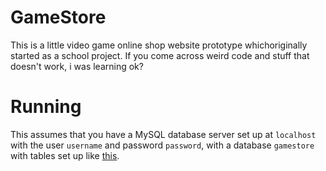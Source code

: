 # GameStore
This is a little video game online shop website prototype whichoriginally started as a school project. If you come across weird code and stuff that doesn't work, i was learning ok?

# Running
This assumes that you have a MySQL database server set up at `localhost` with the user `username` and password `password`, with a database `gamestore` with tables set up like [this](gamestore_database.pdf).
